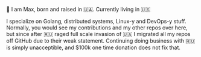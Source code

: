 :wave: I am Max, born and raised in :ukraine:. Currently living in :us:

I specialize on Golang, distributed systems, Linux-y and DevOps-y stuff.
Normally, you would see my contributions and my other repos over here, but since after :ru: raged full scale invasion of :ukraine: I migrated all my repos off GitHub due to their weak statement.
Continuing doing business with :ru: is simply unacceptible, and $100k one time donation does not fix that.

